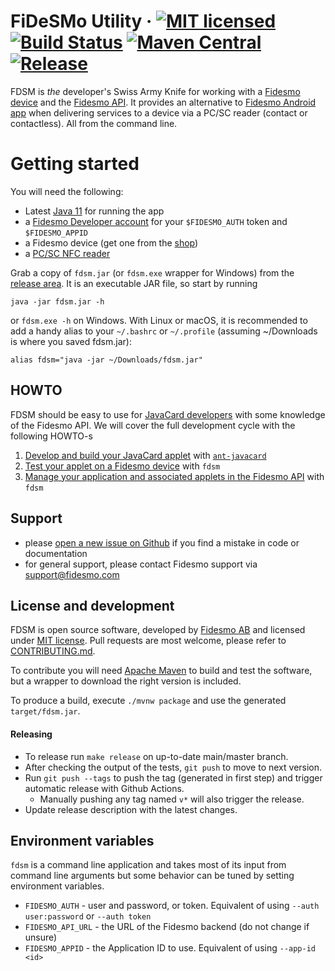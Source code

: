 # FiDeSMo Utility · [![MIT licensed](https://img.shields.io/badge/license-MIT-blue.svg)](https://github.com/fidesmo/fdsm/blob/master/LICENSE) [![Build Status](https://github.com/fidesmo/fdsm/workflows/Continuous%20Integration/badge.svg?branch=master)](https://github.com/fidesmo/fdsm/actions) [![Maven Central](https://maven-badges.herokuapp.com/maven-central/com.fidesmo/fdsm/badge.svg)](https://mvnrepository.com/artifact/com.fidesmo/fdsm) [![Release](	https://img.shields.io/github/release/fidesmo/fdsm/all.svg)](https://github.com/fidesmo/fdsm/releases)

FDSM is _the_ developer's Swiss Army Knife for working with a [Fidesmo device](https://fidesmo.com/consumer/wearables/) and the [Fidesmo API](https://developer.fidesmo.com/api). It provides an alternative to [Fidesmo Android app](https://play.google.com/store/apps/details?id=com.fidesmo.sec.android) when delivering services to a device via a PC/SC reader (contact or contactless). All from the command line.

# Getting started

You will need the following:
- Latest [Java 11](https://adoptopenjdk.net/) for running the app
- a [Fidesmo Developer account](https://fidesmo.com/book-demo/) for your `$FIDESMO_AUTH` token and `$FIDESMO_APPID`
- a Fidesmo device (get one from the [shop](http://shop.fidesmo.com))
- a [PC/SC NFC reader](https://github.com/fidesmo/fdsm/wiki/Choosing-a-desktop-reader)

Grab a copy of `fdsm.jar` (or `fdsm.exe` wrapper for Windows) from the [release area](https://github.com/fidesmo/fdsm/releases). It is an executable JAR file, so start by running

    java -jar fdsm.jar -h

or `fdsm.exe -h` on Windows. With Linux or macOS, it is recommended to add a handy alias to your `~/.bashrc` or `~/.profile` (assuming ~/Downloads is where you saved fdsm.jar):

    alias fdsm="java -jar ~/Downloads/fdsm.jar"


## HOWTO
FDSM should be easy to use for [JavaCard developers](https://fidesmo.com/technology/java-card/) with some knowledge of the Fidesmo API. We will cover the full development cycle with the following HOWTO-s

 1. [Develop and build your JavaCard applet](https://github.com/fidesmo/fdsm/wiki/Applet-Development) with [`ant-javacard`](https://github.com/martinpaljak/ant-javacard)
 2. [Test your applet on a Fidesmo device](https://github.com/fidesmo/fdsm/wiki/Install-and-Personalize) with `fdsm`
 3. [Manage your application and associated applets in the Fidesmo API](https://github.com/fidesmo/fdsm/wiki/Applet-Management) with `fdsm`


## Support
 - please [open a new issue on Github](https://github.com/fidesmo/fdsm/issues/new) if you find a mistake in code or documentation
 - for general support, please contact Fidesmo support via support@fidesmo.com

## License and development
FDSM is open source software, developed by [Fidesmo AB](https://www.fidesmo.com) and licensed under [MIT license](https://github.com/fidesmo/fdsm/blob/master/LICENSE). Pull requests are most welcome, please refer to [CONTRIBUTING.md](https://github.com/fidesmo/fdsm/blob/master/CONTRIBUTING.md).

To contribute you will need [Apache Maven](https://maven.apache.org) to build and test the
software, but a wrapper to download the right version is included.

To produce a build, execute `./mvnw package` and use the generated `target/fdsm.jar`.

#### Releasing
- To release run `make release` on up-to-date main/master branch.
- After checking the output of the tests, `git push` to move to next version.
- Run `git push --tags` to push the tag (generated in first step) and trigger automatic release with Github Actions.
  - Manually pushing any tag named `v*` will also trigger the release. 
- Update release description with the latest changes.

## Environment variables
`fdsm` is a command line application and takes most of its input from
command line arguments but some behavior can be tuned by setting environment
variables.

- `FIDESMO_AUTH` - user and password, or token. Equivalent of using `--auth user:password` or `--auth token`
- `FIDESMO_API_URL` - the URL of the Fidesmo backend (do not change if unsure)
- `FIDESMO_APPID` - the Application ID to use. Equivalent of using `--app-id <id>`
